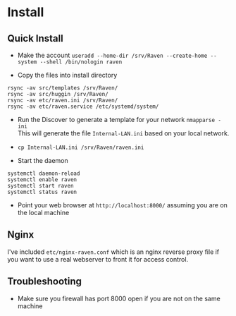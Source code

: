 # Install

## Quick Install
* Make the account
  `useradd --home-dir /srv/Raven --create-home --system --shell /bin/nologin raven`

* Copy the files into install directory
```
rsync -av src/templates /srv/Raven/
rsync -av src/huggin /srv/Raven/
rsync -av etc/raven.ini /srv/Raven/
rsync -av etc/raven.service /etc/systemd/system/
```
* Run the Discover to generate a template for your network
  `nmapparse -ini`  
  This will generate the file `Internal-LAN.ini` based on your local network.
* `cp Internal-LAN.ini /srv/Raven/raven.ini` 

* Start the daemon
```
systemctl daemon-reload
systemctl enable raven  
systemctl start raven  
systemctl status raven  
```

* Point your web browser at `http://localhost:8000/` assuming you are on the local machine

## Nginx 
I've included `etc/nginx-raven.conf` which is an nginx reverse proxy file if you want to use a real webserver to front it for access control.

## Troubleshooting
* Make sure you firewall has port 8000 open if you are not on the same machine


